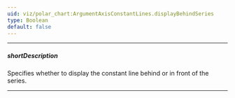 ```yaml
---
uid: viz/polar_chart:ArgumentAxisConstantLines.displayBehindSeries
type: Boolean
default: false
---
```

---
##### shortDescription
Specifies whether to display the constant line behind or in front of the series.

---
